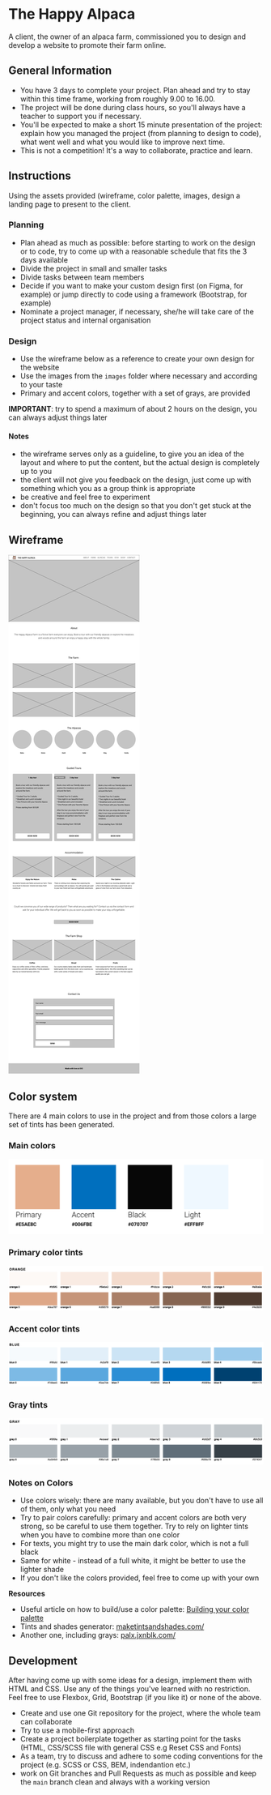 # The Happy Alpaca

A client, the owner of an alpaca farm, commissioned you to design and develop a website to promote their farm online.

## General Information

- You have 3 days to complete your project. Plan ahead and try to stay within this time frame, working from roughly 9.00 to 16.00.
- The project will be done during class hours, so you'll always have a teacher to support you if necessary.
- You'll be expected to make a short 15 minute presentation of the project: explain how you managed the project (from planning to design to code), what went well and what you would like to improve next time.
- This is not a competition! It's a way to collaborate, practice and learn.

## Instructions

Using the assets provided (wireframe, color palette, images, design a landing page to present to the client.

### Planning

- Plan ahead as much as possible: before starting to work on the design or to code, try to come up with a reasonable schedule that fits the 3 days available
- Divide the project in small and smaller tasks
- Divide tasks between team members
- Decide if you want to make your custom design first (on Figma, for example) or jump directly to code using a framework (Bootstrap, for example)
- Nominate a project manager, if necessary, she/he will take care of the project status and internal organisation

### Design

- Use the wireframe below as a reference to create your own design for the website
- Use the images from the `images` folder where necessary and according to your taste
- Primary and accent colors, together with a set of grays, are provided

**IMPORTANT**: try to spend a maximum of about 2 hours on the design, you can always adjust things later

#### Notes

- the wireframe serves only as a guideline, to give you an idea of the layout and where to put the content, but the actual design is completely up to you
- the client will not give you feedback on the design, just come up with something which you as a group think is appropriate
- be creative and feel free to experiment
- don't focus too much on the design so that you don't get stuck at the beginning, you can always refine and adjust things later

## Wireframe

![](wireframe/wireframe.png)

## Color system

There are 4 main colors to use in the project and from those colors a large set of tints has been generated.

### Main colors

![](wireframe/colors.png)

### Primary color tints

![](wireframe/alpaca-colors-primary.png)

### Accent color tints

![](wireframe/alpaca-colors-accent.png)

### Gray tints

![](wireframe/alpaca-colors-gray.png)

### Notes on Colors

- Use colors wisely: there are many available, but you don't have to use all of them, only what you need
- Try to pair colors carefully: primary and accent colors are both very strong, so be careful to use them together. Try to rely on lighter tints when you have to combine more than one color
- For texts, you might try to use the main dark color, which is not a full black
- Same for white - instead of a full white, it might be better to use the lighter shade
- If you don't like the colors provided, feel free to come up with your own

**Resources**

- Useful article on how to build/use a color palette: [Building your color palette](https://refactoringui.com/previews/building-your-color-palette/)
- Tints and shades generator: [maketintsandshades.com/](https://maketintsandshades.com/)
- Another one, including grays: [palx.jxnblk.com/](https://palx.jxnblk.com/)

## Development

After having come up with some ideas for a design, implement them with HTML and
CSS. Use any of the things you've learned with no restriction. Feel free to use
Flexbox, Grid, Bootstrap (if you like it) or none of the above.

- Create and use one Git repository for the project, where the whole team can
  collaborate
- Try to use a mobile-first approach
- Create a project boilerplate together as starting point for the tasks (HTML, CSS/SCSS file with general CSS e.g Reset CSS and Fonts)
- As a team, try to discuss and adhere to some coding conventions for the project (e.g. SCSS or CSS, BEM, indendantion etc.)
- work on Git branches and Pull Requests as much as possible and keep the `main` branch clean and always with a working version
